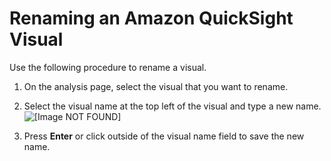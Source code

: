 # Renaming an Amazon QuickSight Visual<a name="renaming-a-visual"></a>

Use the following procedure to rename a visual\.

1. On the analysis page, select the visual that you want to rename\.

1. Select the visual name at the top left of the visual and type a new name\.  
![\[Image NOT FOUND\]](http://docs.aws.amazon.com/quicksight/latest/user/images/change-visual-name.png)

1. Press **Enter** or click outside of the visual name field to save the new name\.
